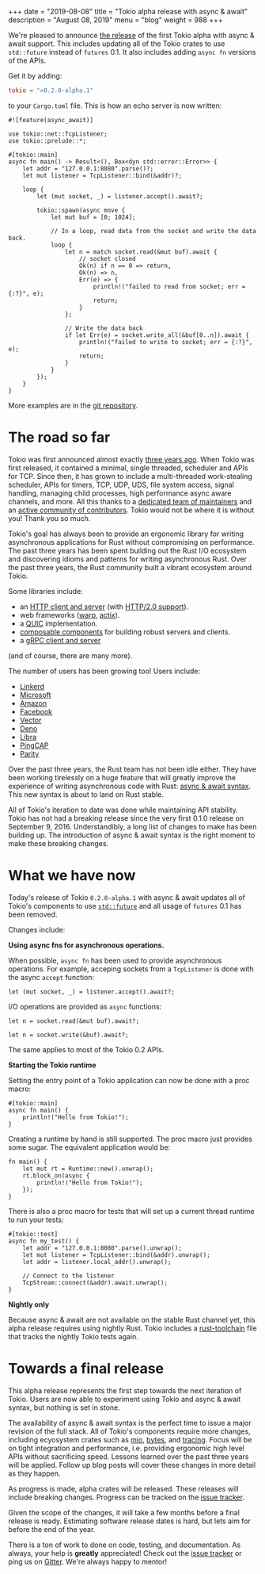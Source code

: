 +++
date = "2019-08-08"
title = "Tokio alpha release with async & await"
description = "August 08, 2019"
menu = "blog"
weight = 988
+++

We're pleased to announce [the release][crates] of the first Tokio alpha with async & await
support. This includes updating all of the Tokio crates to use `std::future`
instead of `futures` 0.1. It also includes adding `async fn` versions of the
APIs.

Get it by adding:

```toml
tokio = "=0.2.0-alpha.1"
```

to your `Cargo.toml` file. This is how an echo server is now written:

```rust,ignore
#![feature(async_await)]

use tokio::net::TcpListener;
use tokio::prelude::*;

#[tokio::main]
async fn main() -> Result<(), Box<dyn std::error::Error>> {
    let addr = "127.0.0.1:8080".parse()?;
    let mut listener = TcpListener::bind(&addr)?;

    loop {
        let (mut socket, _) = listener.accept().await?;

        tokio::spawn(async move {
            let mut buf = [0; 1024];

            // In a loop, read data from the socket and write the data back.
            loop {
                let n = match socket.read(&mut buf).await {
                    // socket closed
                    Ok(n) if n == 0 => return,
                    Ok(n) => n,
                    Err(e) => {
                        println!("failed to read from socket; err = {:?}", e);
                        return;
                    }
                };

                // Write the data back
                if let Err(e) = socket.write_all(&buf[0..n]).await {
                    println!("failed to write to socket; err = {:?}", e);
                    return;
                }
            }
        });
    }
}
```

More examples are in the [git repository][examples].

# The road so far

Tokio was first announced almost exactly [three years
ago][tokio-ann]. When Tokio was first released, it contained a minimal, single
threaded, scheduler and APIs for TCP. Since then, it has grown to include a
multi-threaded work-stealing scheduler, APIs for timers, TCP, UDP, UDS, file
system access, signal handling, managing child processes, high performance async
aware channels, and more. All this thanks to a [dedicated team of
maintainers][maint] and an [active community of contributors][contrib]. Tokio
would not be where it is without you! Thank you so much.

Tokio's goal has always been to provide an ergonomic library for writing
asynchronous applications for Rust without compromising on performance. The past
three years has been spent building out the Rust I/O ecosystem and discovering
idioms and patterns for writing asynchronous Rust. Over the past three
years, the Rust community built a vibrant ecosystem around Tokio.

Some libraries include:

- an [HTTP client and server][hyper] (with [HTTP/2.0 support][h2]).
- web frameworks ([warp][warp], [actix][actix]).
- a [QUIC][quinn] implementation.
- [composable components][tower] for building robust servers and clients.
- a [gRPC client and server][grpc]

[hyper]: https://github.com/hyperium/
[h2]: https://github.com/hyperium/h2
[quinn]: https://github.com/djc/quinn
[tower]: https://github.com/tower-rs/tower
[warp]: https://github.com/seanmonstar/warp/
[actix]: https://github.com/actix/actix-web
[grpc]: https://github.com/tower-rs/tower-grpc/
[trustdns]: https://github.com/bluejekyll/trust-dns

(and of course, there are many more).

The number of users has been growing too! Users include:

- [Linkerd](https://linkerd.io/)
- [Microsoft](https://github.com/Azure/iotedge)
- [Amazon](https://github.com/firecracker-microvm/firecracker)
- [Facebook](https://github.com/facebookexperimental/mononoke)
- [Vector](https://vector.dev/)
- [Deno](https://github.com/denoland/deno)
- [Libra](https://github.com/libra/libra)
- [PingCAP](https://pingcap.com)
- [Parity](https://www.parity.io/)

Over the past three years, the Rust team has not been idle either. They have
been working tirelessly on a huge feature that will greatly improve the
experience of writing asynchronous code with Rust: [async & await
syntax][async_await]. This new syntax is about to land on Rust stable.

All of Tokio's iteration to date was done while maintaining API stability. Tokio
has not had a breaking release since the very first 0.1.0 release on September
9, 2016. Understandibly, a long list of changes to make has been building up.
The introduction of async & await syntax is the right moment to make these
breaking changes.

# What we have now

Today's release of Tokio `0.2.0-alpha.1` with async & await updates all of Tokio's
components to use [`std::future`][std_future] and all usage of `futures` 0.1 has
been removed.

Changes include:

**Using async fns for asynchronous operations.**

When possible, `async fn` has been used to provide asynchronous operations. For
example, acceping sockets from a `TcpListener` is done with the async `accept`
function:

```rust,ignore
let (mut socket, _) = listener.accept().await?;
```

I/O operations are provided as `async` functions:

```rust,ignore
let n = socket.read(&mut buf).await?;

let n = socket.write(&buf).await?;
```

The same applies to most of the Tokio 0.2 APIs.

**Starting the Tokio runtime**

Setting the entry point of a Tokio application can now be done with a proc macro:

```rust,ignore
#[tokio::main]
async fn main() {
    println!("Hello from Tokio!");
}
```

Creating a runtime by hand is still supported. The proc macro just provides some
sugar. The equivalent application would be:

```rust,ignore
fn main() {
    let mut rt = Runtime::new().unwrap();
    rt.block_on(async {
        println!("Hello from Tokio!");
    });
}
```

There is also a proc macro for tests that will set up a current thread runtime to run your tests:

```rust,ignore
#[tokio::test]
async fn my_test() {
    let addr = "127.0.0.1:8080".parse().unwrap();
    let mut listener = TcpListener::bind(&addr).unwrap();
    let addr = listener.local_addr().unwrap();

    // Connect to the listener
    TcpStream::connect(&addr).await.unwrap();
}
```

**Nightly only**

Because async & await are not available on the stable Rust channel yet, this
alpha release requires using nightly Rust. Tokio includes a
[rust-toolchain][rustup] file that tracks the nightly Tokio tests again.

[rustup]: https://github.com/tokio-rs/tokio/blob/master/rust-toolchain

# Towards a final release

This alpha release represents the first step towards the next iteration of
Tokio. Users are now able to experiment using Tokio and async & await syntax,
but nothing is set in stone.

The availability of async & await syntax is the perfect time to issue a major
revision of the full stack. All of Tokio's components require more changes,
including ecyosystem crates such as [mio][mio], [bytes][bytes], and
[tracing][tracing]. Focus will be on tight integration and performance, i.e.
providing ergonomic high level APIs without sacrificing speed. Lessons learned
over the past three years will be applied. Follow up blog posts will cover these
changes in more detail as they happen.

As progress is made, alpha crates will be released. These releases will include
breaking changes. Progress can be tracked on the [issue tracker][issues].

Given the scope of the changes, it will take a few months before a final release
is ready. Estimating software release dates is hard, but lets aim for before the
end of the year.

There is a ton of work to done on code, testing, and documentation. As always,
your help is **greatly** appreciated! Check out the [issue tracker][issues] or
ping us on [Gitter][gitter]. We're always happy to mentor!

[crates]: https://crates.io/crates/tokio/0.2.0-alpha.1
[tokio-ann]: https://medium.com/@carllerche/announcing-tokio-df6bb4ddb34
[maint]: https://github.com/orgs/tokio-rs/people
[contrib]: https://github.com/tokio-rs/tokio/graphs/contributors
[async_await]: https://github.com/rust-lang/rfcs/blob/master/text/2394-async_await.md
[std_future]: https://doc.rust-lang.org/std/
[mio]: https://github.com/tokio-rs/mio
[bytes]: https://github.com/tokio-rs/bytes
[tracing]: https://github.com/tokio-rs/tracing
[issues]: https://github.com/tokio-rs/tokio/issues?q=is%3Aopen+is%3Aissue+milestone%3Av0.2
[examples]: https://github.com/tokio-rs/tokio/tree/master/tokio/examples
[gitter]: https://gitter.im/tokio-rs/tokio
